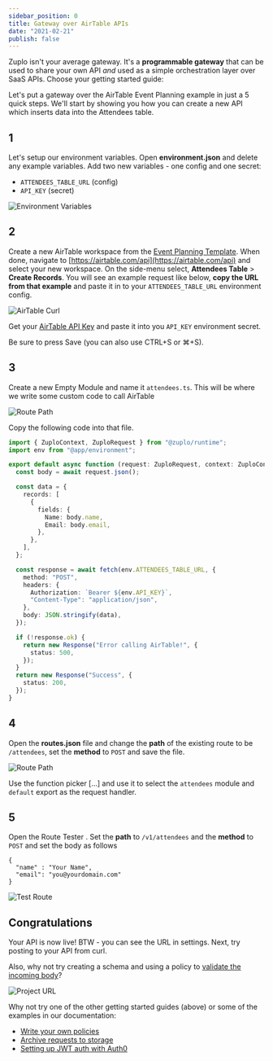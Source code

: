 ```yaml
---
sidebar_position: 0
title: Gateway over AirTable APIs
date: "2021-02-21"
publish: false
---
```


Zuplo isn't your average gateway. It's a **programmable gateway** that can be
used to share your own API _and_ used as a simple orchestration layer over SaaS
APIs. Choose your getting started guide:

<QuickstartPicker />

Let's put a gateway over the AirTable Event Planning example in just a 5 quick
steps. We'll start by showing you how you can create a new API which inserts
data into the Attendees table.

## 1

Let's setup our environment variables. Open **environment.json** and delete any
example variables. Add two new variables - one config and one secret:

- `ATTENDEES_TABLE_URL` (config)
- `API_KEY` (secret)

![Environment Variables](/media/quickstarts/gateway-over-airtable/environment-variables.png)

## 2

Create a new AirTable workspace from the
[Event Planning Template](https://www.airtable.com/templates/featured/exppdJtYjEgfmd6Sq/event-planning).
When done, navigate to [https://airtable.com/api](https://airtable.com/api) and
select your new workspace. On the side-menu select, **Attendees Table** >
**Create Records**. You will see an example request like below, **copy the URL
from that example** and paste it in to your `ATTENDEES_TABLE_URL` environment
config.

![AirTable Curl](/media/quickstarts/gateway-over-airtable/airtable-curl.png)

Get your
[AirTable API Key](https://support.airtable.com/hc/en-us/articles/219046777-How-do-I-get-my-API-key-)
and paste it into you `API_KEY` environment secret.

Be sure to press Save (you can also use CTRL+S or ⌘+S).

## 3

Create a new Empty Module and name it `attendees.ts`. This will be where we
write some custom code to call AirTable

![Route Path](/media/quickstarts/create-new-empty-module.gif)

Copy the following code into that file.

```ts
import { ZuploContext, ZuploRequest } from "@zuplo/runtime";
import env from "@app/environment";

export default async function (request: ZuploRequest, context: ZuploContext) {
  const body = await request.json();

  const data = {
    records: [
      {
        fields: {
          Name: body.name,
          Email: body.email,
        },
      },
    ],
  };

  const response = await fetch(env.ATTENDEES_TABLE_URL, {
    method: "POST",
    headers: {
      Authorization: `Bearer ${env.API_KEY}`,
      "Content-Type": "application/json",
    },
    body: JSON.stringify(data),
  });

  if (!response.ok) {
    return new Response("Error calling AirTable!", {
      status: 500,
    });
  }
  return new Response("Success", {
    status: 200,
  });
}
```

## 4

Open the **routes.json** file and change the **path** of the existing route to
be `/attendees`, set the **method** to `POST` and save the file.

![Route Path](/media/quickstarts/gateway-over-airtable/route-path.png)

Use the function picker [...] and use it to select the `attendees` module and
`default` export as the request handler.

## 5

Open the Route Tester <RouteTesterIcon />. Set the **path** to `/v1/attendees`
and the **method** to `POST` and set the body as follows

```
{
  "name" : "Your Name",
  "email": "you@yourdomain.com"
}
```

![Test Route](/media/quickstarts/gateway-over-airtable/test-route.png)

## Congratulations

Your API is now live! BTW - you can see the URL in settings. Next, try posting
to your API from curl.

Also, why not try creating a schema and using a policy to
[validate the incoming body](https://docs.zuplo.com/articles/docs/policies/json-schema-validation)?

![Project URL](/media/getting-started-hello-world/project-url.png)

Why not try one of the other getting started guides (above) or some of the
examples in our documentation:

- [Write your own policies](/docs/policies)
- [Archive requests to storage](/docs/guides/archiving-requests-to-storage)
- [Setting up JWT auth with Auth0](/docs/guides/setup-jwt-auth-with-auth0)

